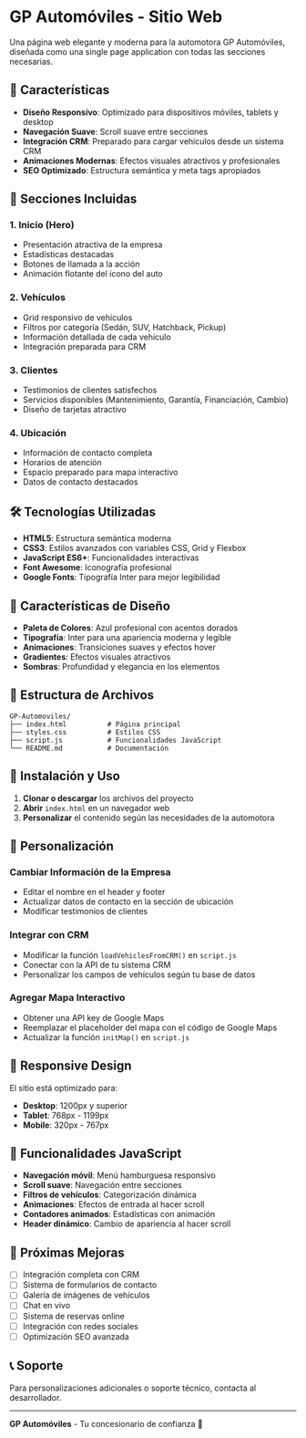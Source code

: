 # GP Automóviles - Sitio Web

Una página web elegante y moderna para la automotora GP Automóviles, diseñada como una single page application con todas las secciones necesarias.

## 🚗 Características

- **Diseño Responsivo**: Optimizado para dispositivos móviles, tablets y desktop
- **Navegación Suave**: Scroll suave entre secciones
- **Integración CRM**: Preparado para cargar vehículos desde un sistema CRM
- **Animaciones Modernas**: Efectos visuales atractivos y profesionales
- **SEO Optimizado**: Estructura semántica y meta tags apropiados

## 📱 Secciones Incluidas

### 1. **Inicio (Hero)**
- Presentación atractiva de la empresa
- Estadísticas destacadas
- Botones de llamada a la acción
- Animación flotante del ícono del auto

### 2. **Vehículos**
- Grid responsivo de vehículos
- Filtros por categoría (Sedán, SUV, Hatchback, Pickup)
- Información detallada de cada vehículo
- Integración preparada para CRM

### 3. **Clientes**
- Testimonios de clientes satisfechos
- Servicios disponibles (Mantenimiento, Garantía, Financiación, Cambio)
- Diseño de tarjetas atractivo

### 4. **Ubicación**
- Información de contacto completa
- Horarios de atención
- Espacio preparado para mapa interactivo
- Datos de contacto destacados

## 🛠️ Tecnologías Utilizadas

- **HTML5**: Estructura semántica moderna
- **CSS3**: Estilos avanzados con variables CSS, Grid y Flexbox
- **JavaScript ES6+**: Funcionalidades interactivas
- **Font Awesome**: Iconografía profesional
- **Google Fonts**: Tipografía Inter para mejor legibilidad

## 🎨 Características de Diseño

- **Paleta de Colores**: Azul profesional con acentos dorados
- **Tipografía**: Inter para una apariencia moderna y legible
- **Animaciones**: Transiciones suaves y efectos hover
- **Gradientes**: Efectos visuales atractivos
- **Sombras**: Profundidad y elegancia en los elementos

## 📁 Estructura de Archivos

```
GP-Automoviles/
├── index.html          # Página principal
├── styles.css          # Estilos CSS
├── script.js           # Funcionalidades JavaScript
└── README.md           # Documentación
```

## 🚀 Instalación y Uso

1. **Clonar o descargar** los archivos del proyecto
2. **Abrir** `index.html` en un navegador web
3. **Personalizar** el contenido según las necesidades de la automotora

## 🔧 Personalización

### Cambiar Información de la Empresa
- Editar el nombre en el header y footer
- Actualizar datos de contacto en la sección de ubicación
- Modificar testimonios de clientes

### Integrar con CRM
- Modificar la función `loadVehiclesFromCRM()` en `script.js`
- Conectar con la API de tu sistema CRM
- Personalizar los campos de vehículos según tu base de datos

### Agregar Mapa Interactivo
- Obtener una API key de Google Maps
- Reemplazar el placeholder del mapa con el código de Google Maps
- Actualizar la función `initMap()` en `script.js`

## 📱 Responsive Design

El sitio está optimizado para:
- **Desktop**: 1200px y superior
- **Tablet**: 768px - 1199px
- **Mobile**: 320px - 767px

## 🎯 Funcionalidades JavaScript

- **Navegación móvil**: Menú hamburguesa responsivo
- **Scroll suave**: Navegación entre secciones
- **Filtros de vehículos**: Categorización dinámica
- **Animaciones**: Efectos de entrada al hacer scroll
- **Contadores animados**: Estadísticas con animación
- **Header dinámico**: Cambio de apariencia al hacer scroll

## 🔮 Próximas Mejoras

- [ ] Integración completa con CRM
- [ ] Sistema de formularios de contacto
- [ ] Galería de imágenes de vehículos
- [ ] Chat en vivo
- [ ] Sistema de reservas online
- [ ] Integración con redes sociales
- [ ] Optimización SEO avanzada

## 📞 Soporte

Para personalizaciones adicionales o soporte técnico, contacta al desarrollador.

---

**GP Automóviles** - Tu concesionario de confianza 🚗